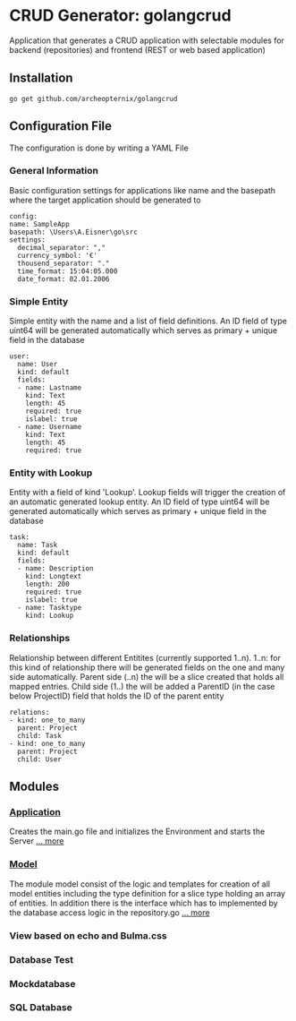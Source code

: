 # CRUD Generator: golangcrud 
Application that generates a CRUD application with selectable modules for backend (repositories) and frontend (REST or web based application)

## Installation

	go get github.com/archeopternix/golangcrud

## Configuration File
The configuration is done by writing a YAML File

### General Information
Basic configuration settings for applications like name and the basepath where the target application should be generated to

    config:
	name: SampleApp
	basepath: \Users\A.Eisner\go\src
	settings:
	  decimal_separator: ","
	  currency_symbol: '€'
	  thousend_separator: "."
	  time_format: 15:04:05.000
	  date_format: 02.01.2006

### Simple Entity
Simple entity with the name and a list of field definitions. An ID field of type uint64 will be generated automatically which serves as primary + unique field in the database

	user:
	  name: User
	  kind: default
	  fields:
	  - name: Lastname
	    kind: Text
	    length: 45
	    required: true
	    islabel: true
	  - name: Username
	    kind: Text
	    length: 45
	    required: true

### Entity with Lookup
Entity with a field of kind 'Lookup'. Lookup fields will trigger the creation of an automatic generated lookup entity. 
An ID field of type uint64 will be generated automatically which serves as primary + unique field in the database

	task:
	  name: Task
	  kind: default
	  fields:
	  - name: Description
	    kind: Longtext
	    length: 200
	    required: true
	    islabel: true
	  - name: Tasktype
	    kind: Lookup

### Relationships
Relationship between different Entitites (currently supported 1..n). 
1..n: for this kind of relationship there will be generated fields on the one and many side automatically. 
Parent side (..n) the will be a slice created that holds all mapped entries. 
Child side (1..) the will be added a ParentID (in the case below ProjectID) field that holds the ID of the parent entity

	relations:
	- kind: one_to_many
	  parent: Project
	  child: Task
	- kind: one_to_many
	  parent: Project
	  child: User

## Modules

### [Application](modules/application/README.md)
Creates the main.go file and initializes the Environment and starts the Server
[... more](modules/application/README.md)

### [Model](modules/model/README.md)
The module model consist of the logic and templates for creation of all model entities including the type definition for a slice type holding an array of entities. In addition there is the interface which has to implemented by the database access logic in the repository.go
[... more](modules/model/README.md)

### View based on echo and Bulma.css

### Database Test

### Mockdatabase

### SQL Database


